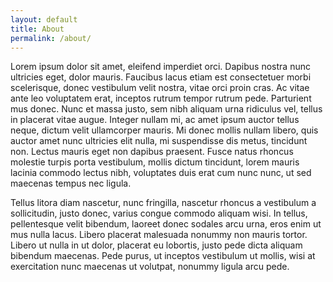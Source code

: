 ```yaml
---
layout: default
title: About
permalink: /about/
---
```

Lorem ipsum dolor sit amet, eleifend imperdiet orci. Dapibus nostra nunc
ultricies eget, dolor mauris. Faucibus lacus etiam est consectetuer morbi
scelerisque, donec vestibulum velit nostra, vitae orci proin cras. Ac vitae
ante leo voluptatem erat, inceptos rutrum tempor rutrum pede. Parturient mus
donec. Nunc et massa justo, sem nibh aliquam urna ridiculus vel, tellus in
placerat vitae augue. Integer nullam mi, ac amet ipsum auctor tellus neque,
dictum velit ullamcorper mauris. Mi donec mollis nullam libero, quis auctor
amet nunc ultricies elit nulla, mi suspendisse dis metus, tincidunt non. Lectus
mauris eget non dapibus praesent. Fusce natus rhoncus molestie turpis porta
vestibulum, mollis dictum tincidunt, lorem mauris lacinia commodo lectus nibh,
voluptates duis erat cum nunc nunc, ut sed maecenas tempus nec ligula.

Tellus litora diam nascetur, nunc fringilla, nascetur rhoncus a vestibulum a
sollicitudin, justo donec, varius congue commodo aliquam wisi. In tellus,
pellentesque velit bibendum, laoreet donec sodales arcu urna, eros enim ut mus
nulla lacus. Libero placerat malesuada nonummy non mauris tortor. Libero ut
nulla in ut dolor, placerat eu lobortis, justo pede dicta aliquam bibendum
maecenas. Pede purus, ut inceptos vestibulum ut mollis, wisi at exercitation
nunc maecenas ut volutpat, nonummy ligula arcu pede.


